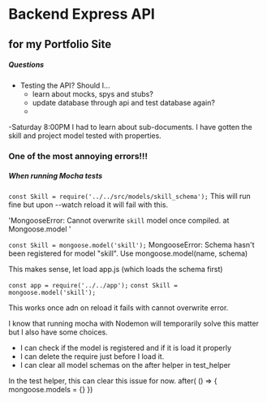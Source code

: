 # Backend Express API
## for my Portfolio Site

##### Questions
* Testing the API? Should I...
  * learn about mocks, spys and stubs?
  * update database through api and test database again?
  *


-Saturday 8:00PM
I had to learn about sub-documents. I have gotten the skill and project model tested with properties.



### One of the most annoying errors!!!
##### When running Mocha tests

`const Skill = require('../../src/models/skill_schema');`
This will run fine but upon --watch reload it will fail with this.

'MongooseError: Cannot overwrite `skill` model once compiled.
    at Mongoose.model '


`const Skill = mongoose.model('skill');`
MongooseError: Schema hasn't been registered for model "skill".
Use mongoose.model(name, schema)

This makes sense, let load app.js (which loads the schema first)

`const app = require('../../app');`
`const Skill = mongoose.model('skill');`

This works once adn on reload it fails with cannot overwrite error.



I know that running mocha with Nodemon will temporarily solve this matter but I also have some choices.
* I can check if the model is registered and if it is load it properly
* I can delete the require just before I load it.
* I can clear all model schemas on the after helper in test_helper


In the test helper, this can clear this issue for now.
after( () => {
  mongoose.models = {}
})
